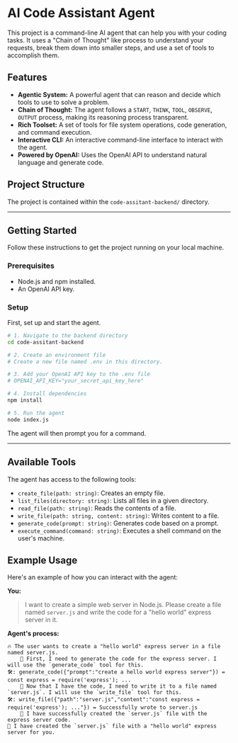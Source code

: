 # AI Code Assistant Agent

This project is a command-line AI agent that can help you with your coding tasks. It uses a "Chain of Thought" like process to understand your requests, break them down into smaller steps, and use a set of tools to accomplish them.

## Features

-   **Agentic System:** A powerful agent that can reason and decide which tools to use to solve a problem.
-   **Chain of Thought:** The agent follows a `START`, `THINK`, `TOOL`, `OBSERVE`, `OUTPUT` process, making its reasoning process transparent.
-   **Rich Toolset:** A set of tools for file system operations, code generation, and command execution.
-   **Interactive CLI:** An interactive command-line interface to interact with the agent.
-   **Powered by OpenAI:** Uses the OpenAI API to understand natural language and generate code.

## Project Structure

The project is contained within the `code-assitant-backend/` directory.

---

## Getting Started

Follow these instructions to get the project running on your local machine.

### Prerequisites

-   Node.js and npm installed.
-   An OpenAI API key.

### Setup

First, set up and start the agent.

```bash
# 1. Navigate to the backend directory
cd code-assitant-backend

# 2. Create an environment file
# Create a new file named .env in this directory.

# 3. Add your OpenAI API key to the .env file
# OPENAI_API_KEY="your_secret_api_key_here"

# 4. Install dependencies
npm install

# 5. Run the agent
node index.js
```

The agent will then prompt you for a command.

---

## Available Tools

The agent has access to the following tools:

-   `create_file(path: string)`: Creates an empty file.
-   `list_files(directory: string)`: Lists all files in a given directory.
-   `read_file(path: string)`: Reads the contents of a file.
-   `write_file(path: string, content: string)`: Writes content to a file.
-   `generate_code(prompt: string)`: Generates code based on a prompt.
-   `execute_command(command: string)`: Executes a shell command on the user's machine.

## Example Usage

Here's an example of how you can interact with the agent:

**You:**
> I want to create a simple web server in Node.js. Please create a file named `server.js` and write the code for a "hello world" express server in it.

**Agent's process:**

```
🔥 The user wants to create a "hello world" express server in a file named server.js.
    🧠 First, I need to generate the code for the express server. I will use the `generate_code` tool for this.
🛠️: generate_code({"prompt":"create a hello world express server"}) = const express = require('express'); ...
    🧠 Now that I have the code, I need to write it to a file named `server.js`. I will use the `write_file` tool for this.
🛠️: write_file({"path":"server.js","content":"const express = require('express'); ..."}) = Successfully wrote to server.js
    🧠 I have successfully created the `server.js` file with the express server code.
🤖 I have created the `server.js` file with a "hello world" express server for you.
```
